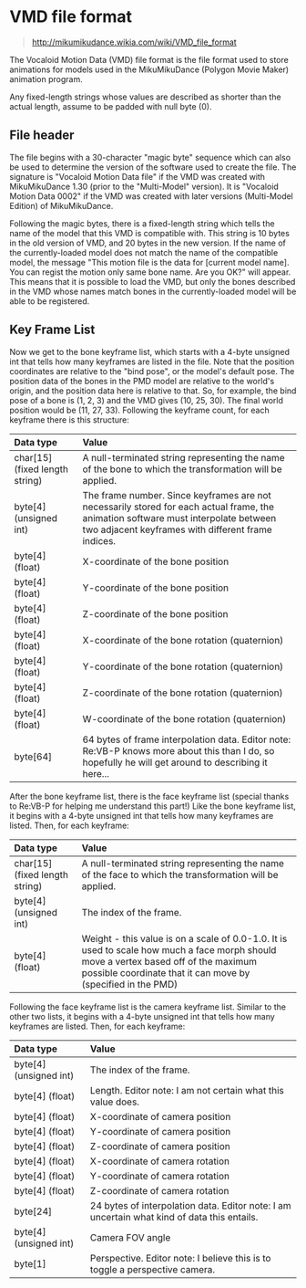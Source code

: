 # VMD file format

> http://mikumikudance.wikia.com/wiki/VMD_file_format

The Vocaloid Motion Data (VMD) file format is the file format used to store animations for models used in the MikuMikuDance (Polygon Movie Maker) animation program.

Any fixed-length strings whose values are described as shorter than the actual length, assume to be padded with null byte (0).

## File header

The file begins with a 30-character "magic byte" sequence which can also be used to determine the version of the software used to create the file. The signature is "Vocaloid Motion Data file" if the VMD was created with MikuMikuDance 1.30 (prior to the "Multi-Model" version). It is "Vocaloid Motion Data 0002" if the VMD was created with later versions (Multi-Model Edition) of MikuMikuDance.

Following the magic bytes, there is a fixed-length string which tells the name of the model that this VMD is compatible with. This string is 10 bytes in the old version of VMD, and 20 bytes in the new version. If the name of the currently-loaded model does not match the name of the compatible model, the message "This motion file is the data for [current model name]. You can regist the motion only same bone name. Are you OK?" will appear. This means that it is possible to load the VMD, but only the bones described in the VMD whose names match bones in the currently-loaded model will be able to be registered.

## Key Frame List

Now we get to the bone keyframe list, which starts with a 4-byte unsigned int that tells how many keyframes are listed in the file. Note that the position coordinates are relative to the "bind pose", or the model's default pose. The position data of the bones in the PMD model are relative to the world's origin, and the position data here is relative to that. So, for example, the bind pose of a bone is (1, 2, 3) and the VMD gives (10, 25, 30). The final world position would be (11, 27, 33). Following the keyframe count, for each keyframe there is this structure:

| Data type                      | Value                                                                                                                                                                                    |
| :----------------------------- | :--------------------------------------------------------------------------------------------------------------------------------------------------------------------------------------- |
| char[15] (fixed length string) | A null-terminated string representing the name of the bone to which the transformation will be applied.                                                                                  |
| byte[4] (unsigned int)         | The frame number. Since keyframes are not necessarily stored for each actual frame, the animation software must interpolate between two adjacent keyframes with different frame indices. |
| byte[4] (float)                | X-coordinate of the bone position                                                                                                                                                        |
| byte[4] (float)                | Y-coordinate of the bone position                                                                                                                                                        |
| byte[4] (float)                | Z-coordinate of the bone position                                                                                                                                                        |
| byte[4] (float)                | X-coordinate of the bone rotation (quaternion)                                                                                                                                           |
| byte[4] (float)                | Y-coordinate of the bone rotation (quaternion)                                                                                                                                           |
| byte[4] (float)                | Z-coordinate of the bone rotation (quaternion)                                                                                                                                           |
| byte[4] (float)                | W-coordinate of the bone rotation (quaternion)                                                                                                                                           |
| byte[64]                       | 64 bytes of frame interpolation data. Editor note: Re:VB-P knows more about this than I do, so hopefully he will get around to describing it here...                                     |

After the bone keyframe list, there is the face keyframe list (special thanks to Re:VB-P for helping me understand this part!) Like the bone keyframe list, it begins with a 4-byte unsigned int that tells how many keyframes are listed. Then, for each keyframe:

| Data type                      | Value                                                                                                                                                                                                |
| :----------------------------- | :--------------------------------------------------------------------------------------------------------------------------------------------------------------------------------------------------- |
| char[15] (fixed length string) | A null-terminated string representing the name of the face to which the transformation will be applied.                                                                                              |
| byte[4] (unsigned int)         | The index of the frame.                                                                                                                                                                              |
| byte[4] (float)                | Weight - this value is on a scale of 0.0-1.0. It is used to scale how much a face morph should move a vertex based off of the maximum possible coordinate that it can move by (specified in the PMD) |

Following the face keyframe list is the camera keyframe list. Similar to the other two lists, it begins with a 4-byte unsigned int that tells how many keyframes are listed. Then, for each keyframe:

| Data type              | Value                                                                                       |
| :--------------------- | :------------------------------------------------------------------------------------------ |
| byte[4] (unsigned int) | The index of the frame.                                                                     |
| byte[4] (float)        | Length. Editor note: I am not certain what this value does.                                 |
| byte[4] (float)        | X-coordinate of camera position                                                             |
| byte[4] (float)        | Y-coordinate of camera position                                                             |
| byte[4] (float)        | Z-coordinate of camera position                                                             |
| byte[4] (float)        | X-coordinate of camera rotation                                                             |
| byte[4] (float)        | Y-coordinate of camera rotation                                                             |
| byte[4] (float)        | Z-coordinate of camera rotation                                                             |
| byte[24]               | 24 bytes of interpolation data. Editor note: I am uncertain what kind of data this entails. |
| byte[4] (unsigned int) | Camera FOV angle                                                                            |
| byte[1]                | Perspective. Editor note: I believe this is to toggle a perspective camera.                 |